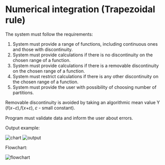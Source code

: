 # Numerical integration (Trapezoidal rule)

The system must follow the requirements:
1. System must provide a range of functions, including continuous ones and those with discontinuity.
2. System must provide calculations if there is no discontinuity on the chosen range of a function.
3. System must provide calculations if there is a removable discontinuity on the chosen range of a function.
4. System must restrict calculations if there is any other discontinuity on the chosen range of a function.
5. System must provide the user with possibility of choosing number of partitions.

Removable discontinuity is avoided by taking an algorithmic mean value Y (𝑓(𝑥−𝜀),𝑓(𝑥+𝜀), 𝜀 - small constant).

Program must validate data and inform the user about errors.

Output example:

![chart](https://user-images.githubusercontent.com/42679553/171577507-cda4621b-7514-4449-964e-4a5cc3455ece.png)
![output](https://user-images.githubusercontent.com/42679553/171577549-5277a3c5-2aca-44ad-990d-a8bc235a1902.png)



Flowchart:

![flowchart](https://user-images.githubusercontent.com/42679553/171577385-fbf15cf6-fcc9-40cf-8073-e9531e42ae2d.png)
